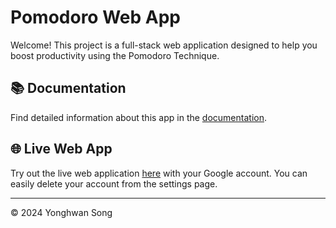 # Pomodoro Web App

Welcome! This project is a full-stack web application designed to help you boost productivity using the Pomodoro Technique.

## 📚 Documentation

Find detailed information about this app in the [documentation](https://pomodoro-doc.vercel.app/).

## 🌐 Live Web App

Try out the live web application [here](https://www.pomodoroaid.online/) with your Google account. You can easily delete your account from the settings page.

---

© 2024 Yonghwan Song
